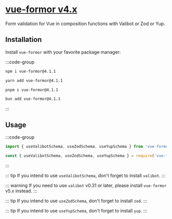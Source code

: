 # [vue-formor v4.x](https://github.com/Vanilla-IceCream/vue-formor/tree/v4.x)

Form validation for Vue in composition functions with Valibot or Zod or Yup.

## Installation

Install `vue-formor` with your favorite package manager:

:::code-group

```sh [npm]
npm i vue-formor@4.1.1
```

```sh [Yarn]
yarn add vue-formor@4.1.1
```

```sh [pnpm]
pnpm i vue-formor@4.1.1
```

```sh [Bun]
bun add vue-formor@4.1.1
```

:::

## Usage

:::code-group

```ts [ESM]
import { useValibotSchema, useZodSchema, useYupSchema } from 'vue-formor';
```

```ts [CJS]
const { useValibotSchema, useZodSchema, useYupSchema } = require('vue-formor');
```

:::

::: tip
If you intend to use `useValibotSchema`, don't forget to install `valibot`.
:::

::: warning
If you need to use `valibot` v0.31 or later, please install `vue-formor` v5.x instead.
:::

::: tip
If you intend to use `useZodSchema`, don't forget to install `zod`.
:::

::: tip
If you intend to use `useYupSchema`, don't forget to install `yup`.
:::
